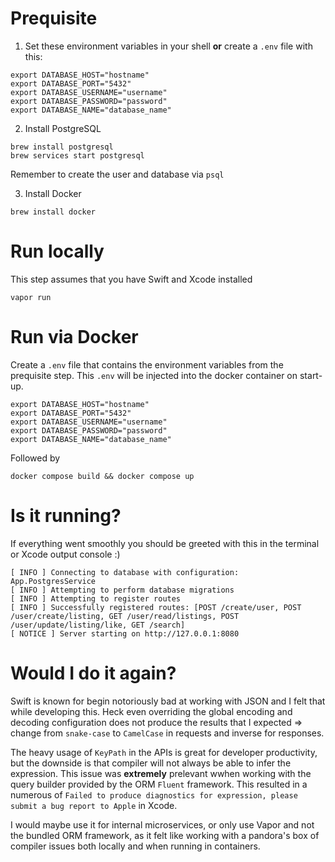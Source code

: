 # Prequisite

1. Set these environment variables in your shell **or** create a `.env` file with this:

```
export DATABASE_HOST="hostname"
export DATABASE_PORT="5432"
export DATABASE_USERNAME="username"
export DATABASE_PASSWORD="password"
export DATABASE_NAME="database_name"
```

2. Install PostgreSQL

```
brew install postgresql 
brew services start postgresql
```

Remember to create the user and database via ```psql```

3. Install Docker

```
brew install docker 
```

# Run locally

This step assumes that you have Swift and Xcode installed

```
vapor run
```

# Run via Docker

Create a `.env` file that contains the environment variables from the prequisite step. This `.env` will be injected into the docker container on start-up.

```
export DATABASE_HOST="hostname"
export DATABASE_PORT="5432"
export DATABASE_USERNAME="username"
export DATABASE_PASSWORD="password"
export DATABASE_NAME="database_name"
```

Followed by
                                     
```
docker compose build && docker compose up
```

# Is it running?

If everything went smoothly you should be greeted with this in the terminal or Xcode output console :)
```
[ INFO ] Connecting to database with configuration: App.PostgresService
[ INFO ] Attempting to perform database migrations
[ INFO ] Attempting to register routes
[ INFO ] Successfully registered routes: [POST /create/user, POST /user/create/listing, GET /user/read/listings, POST /user/update/listing/like, GET /search]
[ NOTICE ] Server starting on http://127.0.0.1:8080
```

# Would I do it again?

Swift is known for begin notoriously bad at working with JSON and I felt that while developing this. Heck even overriding the global encoding and decoding configuration does not produce the results that I expected => change from `snake-case` to `CamelCase` in requests and inverse for responses.

The heavy usage of `KeyPath` in the APIs is great for developer productivity, but the downside is that compiler will not always be able to infer the expression. This issue was **extremely** prelevant wwhen working with the query builder provided by the ORM `Fluent` framework. This resulted in a numerous of `Failed to produce diagnostics for expression, please submit a bug report to Apple` in Xcode.

I would maybe use it for internal microservices, or only use Vapor and not the bundled ORM framework, as it felt like working with a pandora's box of compiler issues both locally and when running in containers.
